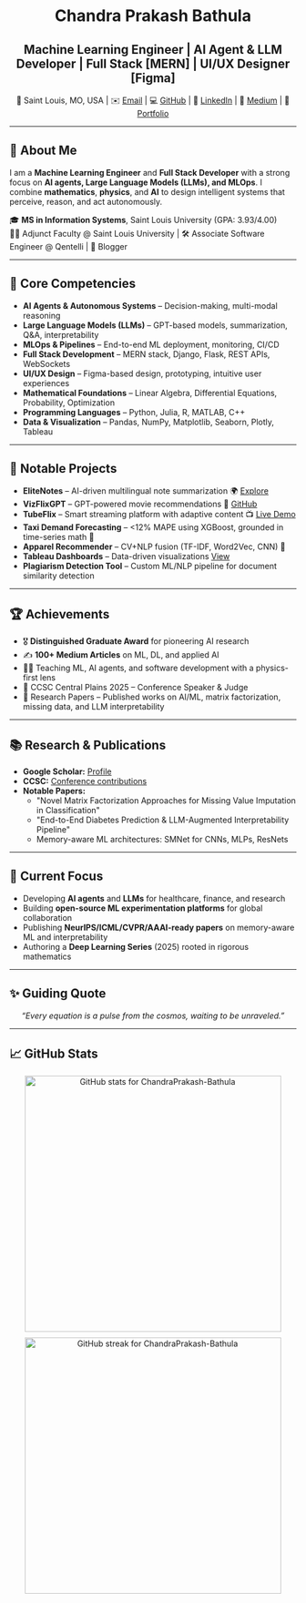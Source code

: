 <h1 align="center">Chandra Prakash Bathula</h1>
<h2 align="center">Machine Learning Engineer | AI Agent & LLM Developer | Full Stack [MERN] | UI/UX Designer [Figma]</h2>

<p align="center">
📍 Saint Louis, MO, USA  |  
✉️ <a href="mailto:chandraprakash.bathula@slu.edu">Email</a>  |  
💻 <a href="https://github.com/ChandraPrakash-Bathula">GitHub</a>  |  
🔗 <a href="https://www.linkedin.com/in/chandra-prakash-bathula/">LinkedIn</a>  |  
📝 <a href="https://medium.com/@ChandraPrakash-Bathula">Medium</a>  |  
🌠 <a href="https://portfolio-chandra-prakash-bathulas-projects.vercel.app/">Portfolio</a>
</p>

---

## 🚀 About Me

I am a **Machine Learning Engineer** and **Full Stack Developer** with a strong focus on **AI agents, Large Language Models (LLMs), and MLOps**. I combine **mathematics**, **physics**, and **AI** to design intelligent systems that perceive, reason, and act autonomously.  

🎓 **MS in Information Systems**, Saint Louis University (GPA: 3.93/4.00)  
👨‍🏫 Adjunct Faculty @ Saint Louis University | 🛠 Associate Software Engineer @ Qentelli | 🌌 Blogger  

---

## 🧠 Core Competencies

- **AI Agents & Autonomous Systems** – Decision-making, multi-modal reasoning  
- **Large Language Models (LLMs)** – GPT-based models, summarization, Q&A, interpretability  
- **MLOps & Pipelines** – End-to-end ML deployment, monitoring, CI/CD  
- **Full Stack Development** – MERN stack, Django, Flask, REST APIs, WebSockets  
- **UI/UX Design** – Figma-based design, prototyping, intuitive user experiences  
- **Mathematical Foundations** – Linear Algebra, Differential Equations, Probability, Optimization  
- **Programming Languages** – Python, Julia, R, MATLAB, C++  
- **Data & Visualization** – Pandas, NumPy, Matplotlib, Seaborn, Plotly, Tableau  

---

## 🌌 Notable Projects

- **EliteNotes** – AI-driven multilingual note summarization 🌍 [Explore](https://elite-notes-poc.vercel.app/browse)  
- **VizFlixGPT** – GPT-powered movie recommendations 🎥 [GitHub](https://github.com/ChandraPrakash-Bathula)  
- **TubeFlix** – Smart streaming platform with adaptive content 📺 [Live Demo](https://utubeflix-79845.web.app/)  
- **Taxi Demand Forecasting** – <12% MAPE using XGBoost, grounded in time-series math 🚖  
- **Apparel Recommender** – CV+NLP fusion (TF-IDF, Word2Vec, CNN) 👗  
- **Tableau Dashboards** – Data-driven visualizations [View](https://public.tableau.com/app/profile/chandra.prakash.bathula/vizzes)  
- **Plagiarism Detection Tool** – Custom ML/NLP pipeline for document similarity detection  

---

## 🏆 Achievements

- 🎖 **Distinguished Graduate Award** for pioneering AI research  
- ✍️ **100+ Medium Articles** on ML, DL, and applied AI  
- 👨‍🏫 Teaching ML, AI agents, and software development with a physics-first lens  
- 📜 CCSC Central Plains 2025 – Conference Speaker & Judge  
- 🔬 Research Papers – Published works on AI/ML, matrix factorization, missing data, and LLM interpretability  

---

## 📚 Research & Publications

- **Google Scholar:** [Profile](https://scholar.google.com/citations?user=XXXXX)  
- **CCSC:** [Conference contributions](https://www.ccsc.org/)  
- **Notable Papers:**  
  - "Novel Matrix Factorization Approaches for Missing Value Imputation in Classification"  
  - "End-to-End Diabetes Prediction & LLM-Augmented Interpretability Pipeline"  
  - Memory-aware ML architectures: SMNet for CNNs, MLPs, ResNets  

---

## 🔭 Current Focus

- Developing **AI agents** and **LLMs** for healthcare, finance, and research  
- Building **open-source ML experimentation platforms** for global collaboration  
- Publishing **NeurIPS/ICML/CVPR/AAAI-ready papers** on memory-aware ML and interpretability  
- Authoring a **Deep Learning Series** (2025) rooted in rigorous mathematics  

---

## ✨ Guiding Quote

<p align="center"><i>“Every equation is a pulse from the cosmos, waiting to be unraveled.”</i></p>

---

## 📈 GitHub Stats

<p align="center" style="display:flex;gap:10px;flex-wrap:wrap;justify-content:center;align-items:center;">
  <a href="https://github.com/ChandraPrakash-Bathula" target="_blank" rel="noopener">
    <img alt="GitHub stats for ChandraPrakash-Bathula"
         src="https://github-readme-stats.vercel.app/api?username=ChandraPrakash-Bathula&show_icons=true&theme=transparent&hide_border=true&title_color=ffffff&text_color=bbbbbb&icon_color=ff4500"
         style="max-width:100%;height:auto;width:450px;"/>
  </a>
  <a href="https://github.com/ChandraPrakash-Bathula" target="_blank" rel="noopener">
    <img alt="GitHub streak for ChandraPrakash-Bathula"
         src="https://github-readme-streak-stats-eight.vercel.app/?user=ChandraPrakash-Bathula&theme=transparent&hide_border=true&background=00000000&stroke=ff4500&fire=ff4500"
         style="max-width:100%;height:auto;width:450px;"/>
  </a>
</p>

